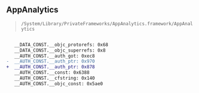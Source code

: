 ## AppAnalytics

> `/System/Library/PrivateFrameworks/AppAnalytics.framework/AppAnalytics`

```diff

   __DATA_CONST.__objc_protorefs: 0x68
   __DATA_CONST.__objc_superrefs: 0x8
   __AUTH_CONST.__auth_got: 0xec8
-  __AUTH_CONST.__auth_ptr: 0x970
+  __AUTH_CONST.__auth_ptr: 0x878
   __AUTH_CONST.__const: 0x6388
   __AUTH_CONST.__cfstring: 0x140
   __AUTH_CONST.__objc_const: 0x5ae0

```
